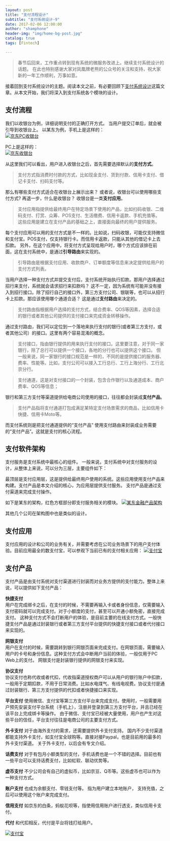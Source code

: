 ```yaml
---
layout: post
title: "支付流程设计"
subtitle: "支付系统设计-9"
date: 2017-02-06 12:00:00
author: "shamphone"
header-img: "img/home-bg-post.jpg"
catalog: true
tags: [Fintech]

---
```


>  春节后回来，工作重点转到现有系统的微服务改进上。继续支付系统设计的话题。 在此也特别感谢大家对凤凰牌老熊的公众号的关注和支持，祝大家新的一年工作顺利，万事如意。 

接着回到支付系统设计的主题。阅读本文之前，有必要回顾下[支付系统设计]( http://blog.lixf.cn/essay/2016/08/08/payment-arch/ )这篇文章。从本文开始，我们将深入到支付系统各个模块的设计。 

## 支付流程

我们以收银台为例，详细说明支付的正确打开方式。 当用户提交订单后，就会被引导到收银台上。
以某东为例，手机上是这样的：  
[![京东PC收银台](http://blog.lixf.cn/img/in-post/cashier-phone-jd.png)](http://blog.lixf.cn/img/in-post/cashier-phone-jd.png)

PC上是这样的：  
[![京东收银台](http://blog.lixf.cn/img/in-post/cashier-jd.jpg)](http://blog.lixf.cn/img/in-post/cashier-jd.jpg)

从这里我们可以看出，用户进入收银台之后，首先需要选择默认的**支付方式**。 

> 支付方式指消费时付款的方式，比如现金支付、货到付款、信用卡支付、借记卡支付、扫码支付等。

那么有哪些支付方式适合在收银台上展示出来？ 或者说，收银台可以使用哪些支付方式? 再退一步，什么是收银台？ 收银台是一类**支付应用**。 

> 支付应用指提供给最终用户在特定场景下使用的产品，比如扫码收银、二维码支付、打赏、众筹、POS支付、生活缴费、信用卡返款、手机充值等。 这些应用是建立在支付产品的基础之上，直接面向最终的用户提供服务。 

每个支付应用可以用的支付方式是不一样的。比如说，扫码收银，可能仅支持微信和支付宝。POS支付，仅支持银行卡。而信用卡返款，只能从其他的借记卡上去扣款。 另外，在这个应用中，将支付方式呈现给用户时，哪个方式应该排在前面，这在支付系统中，是通过**引导路由**来实现的。 

> 引导路由是根据支付应用、收款商户、订单额度等信息来决定提供给用户的支付方式列表。 

当用户选择一种支付方式并提交支付后，支付系统开始执行扣款。那用户选择通过招行来支付，系统就会请求招行来扣款吗？ 这不一定，因为系统有可能并没有接入到招行接口。除了招行自己的接口外，第三方支付公司、银联等，也可以从招行卡上扣款。那应该使用哪个通道合适？ 这是通过**支付路由**来决定的。 

> 支付路由指根据用户选择的支付方式，结合费率、QOS等因素，选择合适的银行或者其他公司提供的支付接口来完成资金转移操作。 

通过支付路由，我们可以定位到一个落地来执行支付的银行(或者第三方支付，或者其他公司）的接口。这里有两个容易混淆的概念。 

> 支付接口，指由银行提供的用来执行支付的接口。这里要注意，对于同一家银行，除了总行可以提供一个接口，各地的分行也可以提供这个接口。 但一般来说，同一家银行的接口规范是一样的，不同的是提供接口的服务器、费率、性能等。比如，支付公司可以接入工行总行、工行上海分行、工行北京分行。  

> 支付通道，这是对支付接口的一个封装，包含合作银行以及通道成本、商户费率、QOS等信息； 

 银行和第三方支付等渠道提供给电商公司使用的接口，往往都会封装成**支付产品**。 

> 支付产品指将支付通道打包成满足某特定支付场景需求的商品，比如信用卡快捷、信用卡Moto等。 

而支付系统则是把支付通道提供的“支付产品” 使用支付路由来封装成业务需要的“支付产品”。这就是支付的核心流程。 

## 支付软件架构

支付服务是支付系统中最核心的组件。 一般来说，支付系统中对支付服务的设计，从整体上来说，可以分为三层，主要组件如下：

最顶层是支付应用层，这是提供给最终用户使用的系统。这些应用使用支付产品来构建。支付产品是本文介绍的核心，为应用层提供支付服务。 支付产品是通过支付渠道来完成支付操作。 

如下是某东的架构，红色方框部分即支付服务相关的模块。 
[![某东金融产品架构](http://blog.lixf.cn/img/in-post/arch-jd-payment.png)](http://blog.lixf.cn/img/in-post/arch-jd-payment.png)

其他几个公司在架构图中也是类似的设计。 

## 支付应用

支付应用的设计和公司的业务有关，并需要考虑在公司业务场景下的用户支付体验。目前应用最全的数支付宝，可以参观下当前已有的支付相关应用：
[![支付宝](http://blog.lixf.cn/img/in-post/arch-product.png)](http://blog.lixf.cn/img/in-post/arch-product.png)


## 支付产品

支付产品是由支付系统对支付渠道进行封装而对业务方提供的支付能力。整体上来说，可以提供如下支付产品：

**快捷支付**  
用户在完成绑卡之后，在支付的时候，不需要再输入卡或者身份信息，仅需要输入支付密码就可以完成支付。对于小额度的支付，甚至可以开通小额免密，直接完成支付。 这种支付方式不会打断用户的体验，是目前主要的在线支付方式。一般快捷支付产品是通过封装银行或者第三方支付平台提供的快捷支付接口或者代付接口来实现的。

**网银支付**  
用户在支付的时候，需要跳转到银行网银页面来完成支付。在网银页面，需要输入用户的卡号和身份信息。这种支付方式会中断用户当前的体验，一般仅用于PC Web上的支付。 网银支付是封装银行提供的网银支付来实现。

**协议支付**  
协议支付也称代收或者代扣，代收指渠道授权商户可以从用户的银行账户中扣款，一般用于定期扣款，不用于日常消费。比如水电煤气、有线电视费。协议支付是通过封装银行、第三方支付提供的代扣或者快捷接口来实现。

**平台支付**
使用微信、支付宝等第三方支付平台来完成支付。使用时，一般需要用户预先安装支付平台系统（手机上），注册并登录到第三方支付平台，并且已经在该平台上完成绑卡等操作。 由于微信、支付宝已经被大量使用，用户也产生对这些平台的信任，平台支付往往是电商公司的主要支付方式。 

**外卡支付**
对于由海外支付的需求，还需要提供外卡支付支持。 国内不少支付渠道都能支持外卡支付，如支付宝全球购等。直接对接Paypal，也是目前用的最多的外卡支付渠道。 关于外卡支付，以后会有专文介绍。 

**话费支付**
对于有包月小额类型的支付，手机话费也是一个不错的选择。目前也有一些平台可以支持话费支付，比如虹软、联动优势等。 

**虚币支付**
不少公司会有自己的虚拟币，比如京豆、Q币等。这些虚币也可以作为一种支付方式。

**账户支付**
也成为余额支付、零钱支付等。 指为用户建立本地账户， 支持充值，之后可以使用这个账户来完成支付。 

**信用支付**
如京东的白条，蚂蚁花呗等，指使用信用账户进行透支，类似信用卡支付。 

**代付**
和代扣相反，代付是平台将钱打给用户。 


[![支付宝](http://blog.lixf.cn/img/in-post/arch-pay-product.jpg)](http://blog.lixf.cn/img/in-post/arch-pay-product.jpg)


